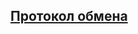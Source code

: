 ## [Протокол обмена](https://git.perco.ru/das/ir29/-/wikis/%D0%9F%D1%80%D0%BE%D1%82%D0%BE%D0%BA%D0%BE%D0%BB-%D0%BE%D0%B1%D0%BC%D0%B5%D0%BD%D0%B0-BLE)
